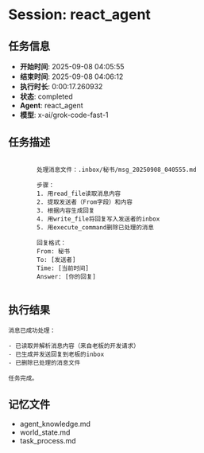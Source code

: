 # Session: react_agent

## 任务信息
- **开始时间**: 2025-09-08 04:05:55
- **结束时间**: 2025-09-08 04:06:12
- **执行时长**: 0:00:17.260932
- **状态**: completed
- **Agent**: react_agent
- **模型**: x-ai/grok-code-fast-1

## 任务描述
```

        处理消息文件：.inbox/秘书/msg_20250908_040555.md
        
        步骤：
        1. 用read_file读取消息内容
        2. 提取发送者（From字段）和内容
        3. 根据内容生成回复
        4. 用write_file将回复写入发送者的inbox
        5. 用execute_command删除已处理的消息
        
        回复格式：
        From: 秘书
        To: [发送者]
        Time: [当前时间]
        Answer: [你的回复]
        
```

## 执行结果
```
消息已成功处理：

- 已读取并解析消息内容（来自老板的开发请求）
- 已生成并发送回复到老板的inbox
- 已删除已处理的消息文件

任务完成。
```

## 记忆文件
- agent_knowledge.md
- world_state.md  
- task_process.md
